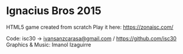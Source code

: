 # Ignacius Bros 2015

HTML5 game created from scratch
Play it here: https://zonaisc.com/

Code: isc30 -> ivansanzcarasa@gmail.com / https://github.com/isc30<br />
Graphics & Music: Imanol Izaguirre